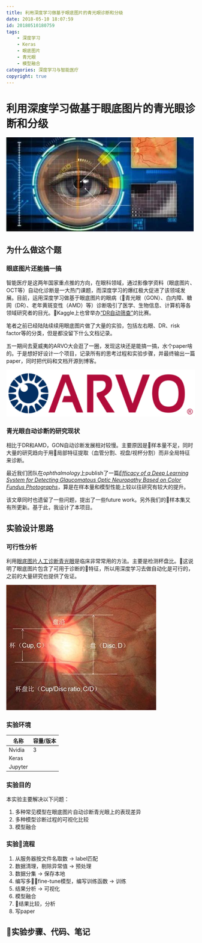 ```yaml
---
title: 利用深度学习做基于眼底图片的青光眼诊断和分级
date: 2018-05-10 18:07:59
id: 20180510180759
tags: 
    - 深度学习
    - Keras
    - 眼底图片
    - 青光眼
    - 模型融合
categories: 深度学习与智能医疗
copyright: true
---
```


# 利用深度学习做基于眼底图片的青光眼诊断和分级

![img1](./利用深度学习做基于眼底图片的青光眼诊断和分级/计算机视觉.jpg)

## 为什么做这个题

### 眼底图片还能搞一搞

智能医疗是这两年国家重点推的方向，在眼科领域，通过影像学资料（眼底图片、OCT等）自动化诊断是一大热门课题，而深度学习的爆红极大促进了该领域发展。目前，运用深度学习做基于眼底图片的眼病（青光眼（GON）、白内障、糖网（DR）、老年黄斑变性（AMD）等）诊断吸引了医学、生物信息、计算机等各领域研究者的目光。Kaggle上也曾举办[“DR自动筛查”](https://www.kaggle.com/c/diabetic-retinopathy-detection)的比赛。

笔者之前已经陆陆续续用眼底图片做了大量的实验，包括左右眼、DR、risk factor等的分类，但是都没留下什么文档记录。

五一期间去夏威夷的ARVO大会逛了一圈，发现这块还是能搞一搞，水个paper啥的。于是想好好设计一个项目，记录所有的思考过程和实验步骤，并最终输出一篇paper，同时把代码和文档开源到博客。

![img2](./利用深度学习做基于眼底图片的青光眼诊断和分级/ARVO.png)

### 青光眼自动诊断的研究现状

相比于DR和AMD，GON自动诊断发展相对较慢。主要原因是样本量不足，同时大量的研究趋向于用局部特征提取（血管分割、视盘/视杯分割）而非全局特征来诊断。

最近我们团队在*ophthalmology*上publish了一篇[*Efficacy of a Deep Learning System for Detecting Glaucomatous Optic Neuropathy Based on Color Fundus Photographs*](https://www.ncbi.nlm.nih.gov/pubmed/29506863)，算是在样本量和模型性能上较以往研究有较大的提升。

该文章同时也遗留了一些问题，提出了一些future work。另外我们的样本集又有所更新。基于此，我设计了本项目。

## 实验设计思路

### 可行性分析

利用[眼底图片人工诊断青光眼](http://ghomevip.com/show.asp?id=105)是临床非常常用的方法。主要是检测杯盘比。这说明了眼底图片包含了可用于诊断的特征，所以用深度学习去做自动化是可行的，之前的大量研究也提供了佐证。

![img3](./利用深度学习做基于眼底图片的青光眼诊断和分级/青光眼杯盘比.jpeg)

### 实验环境

|名称|容量/版本|
|--|--|
|Nvidia |3|
|Keras||
|Jupyter||

### 实验目的

本实验主要解决以下问题：

1. 多种常见模型在眼底图片自动诊断青光眼上的表现差异
2. 多种模型诊断过程的可视化比较
3. 模型融合

### 实验流程

1. 从服务器按文件名取数 -> label匹配
2. 数据清理，剔除异常值 -> 预处理
3. 数据分集 -> 保存本地
4. 编写多fine-tune模型，编写训练函数 -> 训练
5. 结果分析 -> 可视化
6. 模型融合
7. 结果比较，分析
8. 写paper

## 实验步骤、代码、笔记
